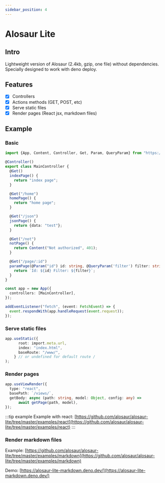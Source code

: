 ```yaml
---
sidebar_position: 4
---
```


# Alosaur Lite


## Intro

Lightweight version of Alosaur (2.4kb, gzip, one file) without dependencies. Specially designed to work with deno deploy.

## Features

- [x]  Controllers
- [x]  Actions methods (GET, POST, etc)
- [x]  Serve static files
- [x]  Render pages (React jsx, markdown files)

## Example

### Basic

```ts
import {App, Content, Controller, Get, Param, QueryParam} from "https://deno.land/x/alosaur_lite/dist/mod.js";

@Controller()
export class MainController {
  @Get()
  indexPage() {
    return "index page";
  }

  @Get("/home")
  homePage() {
    return "home page";
  }

  @Get("/json")
  jsonPage() {
    return {data: "test"};
  }

  @Get("/not")
  notPage() {
    return Content("Not authorized", 401);
  }

  @Get("/page/:id")
  paramPage(@Param("id") id: string, @QueryParam('filter') filter: string) {
    return `Id: ${id} Filter: ${filter}`;
  }
}

const app = new App({
  controllers: [MainController],
});

addEventListener("fetch", (event: FetchEvent) => {
  event.respondWith(app.handleRequest(event.request));
});
```

### Serve static files

```ts
app.useStatic({
      root: import.meta.url,
      index: "index.html",
      baseRoute: "/www/",
    } // or undefined for default route /
);
```

### Render pages

```ts
app.useViewRender({
  type: "react",
  basePath: `/views/`,
  getBody: async (path: string, model: Object, config: any) =>
      await getPage(path, model),
});
```

:::tip example
Example with react:  [https://github.com/alosaur/alosaur-lite/tree/master/examples/react](https://github.com/alosaur/alosaur-lite/tree/master/examples/react)
:::

### Render markdown files

Example: [https://github.com/alosaur/alosaur-lite/tree/master/examples/markdown](https://github.com/alosaur/alosaur-lite/tree/master/examples/markdown)

Demo: [https://alosaur-lite-markdown.deno.dev/](https://alosaur-lite-markdown.deno.dev/)
